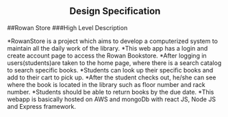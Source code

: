 <h2 id=<span style="text-align:center;">Design Specification</span></h2>

##Rowan Store
###High Level Description

*RowanStore is a project which aims to develop a computerized system to maintain all the daily work of the library.
*This web app has a login and create account page to access the Rowan Bookstore.
*After logging in users(students)are taken to the home page, where there is a search catalog to search specific books.
*Students can look up their specific books and add to their cart to pick up.
*After the student checks out, he/she can see where the book is located in the library such as floor number and rack number.
*Students should be able to return books by the due date.
*This webapp is basically hosted on AWS and mongoDb with react JS, Node JS and Express framework.
